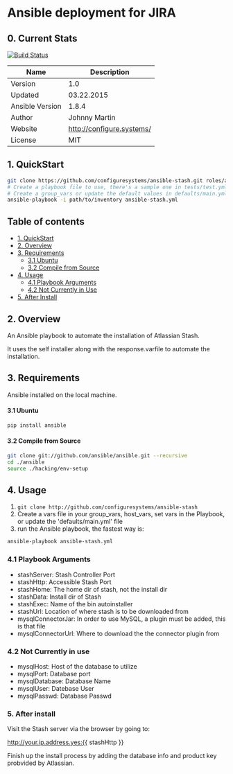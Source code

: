 # Ansible deployment for JIRA

## 0. Current Stats

[![Build Status](https://travis-ci.org/configuresystems/ansible-stash.svg)](https://travis-ci.org/configuresystems/ansible-stash)

|    Name         |    Description            |
| --------------- | ------------------------- |
| Version         | 1.0                       |
| Updated         | 03.22.2015                |
| Ansible Version | 1.8.4                     |
| Author          | Johnny Martin             |
| Website         | http://configure.systems/ |
| License         | MIT                       |


## 1. QuickStart

```bash
git clone https://github.com/configuresystems/ansible-stash.git roles/ansible-stash
# Create a playbook file to use, there's a sample one in tests/test.yml
# Create a group_vars or update the default values in defaults/main.yml
ansible-playbook -i path/to/inventory ansible-stash.yml
```

    
## Table of contents

- [1. QuickStart](#1-quickstart)
- [2. Overview](#2-overview)
- [3. Requirements](#3-requirements)
  - [3.1 Ubuntu](#31-ubuntu)
  - [3.2 Compile from Source](#32-compile-from-source)
- [4. Usage](#4-usage)
  - [4.1 Playbook Arguments](#41-playbook-arguments)
  - [4.2 Not Currently in Use](#41-not-currently-in-use)
- [5. After Install](#5-after-install)


## 2. Overview

An Ansible playbook to automate the installation of Atlassian Stash.

It uses the self installer along with the response.varfile to automate
the installation.


## 3. Requirements

Ansible installed on the local machine.

#### 3.1 Ubuntu

```bash
pip install ansible
```

#### 3.2 Compile from Source

```bash
git clone git://github.com/ansible/ansible.git --recursive
cd ./ansible
source ./hacking/env-setup
```

## 4. Usage

1. `git clone http://github.com/configuresystems/ansible-stash`
2. Create a vars file in your group_vars, host_vars, set vars in the Playbook,
   or update the 'defaults/main.yml' file
3. run the Ansible playbook, the fastest way is:

```bash
ansible-playbook ansible-stash.yml
```

### 4.1 Playbook Arguments

- stashServer: Stash Controller Port
- stashHttp: Accessible Stash Port
- stashHome: The home dir of stash, not the install dir
- stashData: Install dir of Stash
- stashExec: Name of the bin autoinstaller
- stashUrl: Location of where stash is to be downloaded from
- mysqlConnectorJar: In order to use MySQL, a plugin must be added, 
                     this is that file
- mysqlConnectorUrl: Where to download the the connector plugin from
  
### 4.2 Not Currently in use
- mysqlHost: Host of the database to utilize 
- mysqlPort: Database port
- mysqlDatabase: Database Name
- mysqlUser: Datebase User
- mysqlPasswd: Database Passwd


### 5. After install

Visit the Stash server via the browser by going to:

http://your.ip.address.yes:{{ stashHttp }}

Finish up the install process by adding the database info and
product key probvided by Atlassian.
